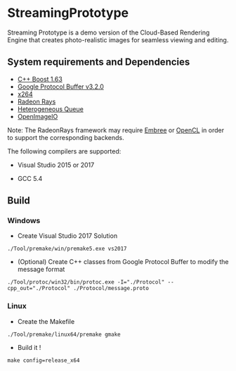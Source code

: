 # StreamingPrototype
Streaming Prototype is a demo version of the Cloud-Based Rendering Engine that creates photo-realistic images for seamless viewing and editing.

## System requirements and Dependencies

- [C++ Boost 1.63](http://www.boost.org/)
- [Google Protocol Buffer v3.2.0](https://github.com/google/protobuf)
- [x264](http://www.videolan.org/developers/x264.html)
- [Radeon Rays](https://github.com/GPUOpen-LibrariesAndSDKs/RadeonRays_SDK)
- [Heterogeneous Queue](https://github.com/KaoCC/HeterogeneousQueue)
- [OpenImageIO](https://sites.google.com/site/openimageio/home)

Note: The RadeonRays framework may require [Embree](https://embree.github.io/) or [OpenCL](https://software.intel.com/en-us/intel-opencl) in order to support the corresponding backends.

The following compilers are supported:

- Visual Studio 2015 or 2017

- GCC 5.4

## Build

### Windows

- Create Visual Studio 2017 Solution

`./Tool/premake/win/premake5.exe vs2017`


- (Optional) Create C++ classes from Google Protocol Buffer to modify the message format

`./Tool/protoc/win32/bin/protoc.exe -I="./Protocol" --cpp_out="./Protocol" ./Protocol/message.proto`


### Linux

- Create the Makefile

`./Tool/premake/linux64/premake gmake`

- Build it !

`make config=release_x64`


